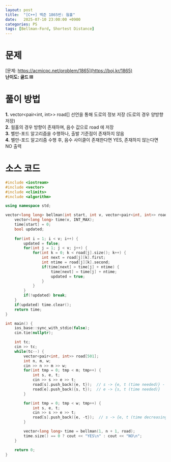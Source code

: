 ```yaml
---
layout: post
title:  "[C++] 백준 1865번: 웜홀"
date:   2025-07-10 23:00:00 +0900
categories: PS
tags: [Bellman-Ford, Shortest Distance]
---
```


# 문제

[문제: https://acmicpc.net/problem/1865](https://boj.kr/1865)   
**난이도: 골드 III**


# 풀이 방법  

**1.** vector<pair<int, int>> road[] 선언을 통해 도로의 정보 저장 (도로의 경우 양방향 저장)   
**2.** 웜홀의 경우 방향이 존재하며, 음수 값으로 road 에 저장   
**3.** 벨만-포드 알고리즘을 수행하나, 출발 기준점이 존재하지 않음    
**4.** 벨만-포드 알고리즘 수행 후, 음수 사이클이 존재한다면 YES, 존재하지 않는다면 NO 출력   

# 소스 코드

```cpp
#include <iostream>
#include <vector>
#include <climits>
#include <algorithm>

using namespace std;

vector<long long> bellman(int start, int v, vector<pair<int, int>> road[]) {
    vector<long long> time(v, INT_MAX);
    time[start] = 0;
    bool updated;
    
    for(int i = 1; i < v; i++) {
        updated = false;
        for(int j = 1; j < v; j++) {
            for(int k = 0; k < road[j].size(); k++) {
                int next = road[j][k].first;
                int ntime = road[j][k].second;
                if(time[next] > time[j] + ntime) {
                    time[next] = time[j] + ntime;
                    updated = true;
                }
            }
        }
        if(!updated) break;
    }
    if(updated) time.clear();
    return time;
}

int main() {
    ios_base::sync_with_stdio(false);
    cin.tie(nullptr);

    int tc;
    cin >> tc;
    while(tc--) {
        vector<pair<int, int>> road[501];
        int n, m, w;
        cin >> n >> m >> w;
        for(int tmp = 0; tmp < m; tmp++) {
            int s, e, t;
            cin >> s >> e >> t;
            road[s].push_back({e, t});  // s -> {e, t (time needed)} - 도로는 양방향
            road[e].push_back({s, t});  // e -> {s, t (time needed)} 
        }

        for(int tmp = 0; tmp < w; tmp++) {
            int s, e, t;
            cin >> s >> e >> t;
            road[s].push_back({e, -t});  // s -> {e, t (time decreasing)} - 웜홀은 방향
        }

        vector<long long> time = bellman(1, n + 1, road);
        time.size() == 0 ? cout << "YES\n" : cout << "NO\n";
    }

    return 0;
}
```